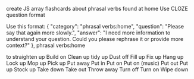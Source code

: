 
create JS array flashcards about phrasal verbs found at home
Use CLOZE question format


Use this format:
 {
    "category": "phrasal verbs:home",
    "question": "Please say that again more slowly.",
    "answer": "I need more information to understand your question. Could you please rephrase it or provide more context?"
  },
phrasal verbs:home

to straighten up
Build on
Clean up
tidy up
Dust off
Fill up 
Fix up 
Hang up
Lock up 
Mop up
Pick up
Put away
Put in 
Put on
Put on (music)
Put out
Put up
Stock up
Take down
Take out 
Throw away
Turn off
Turn on
Wipe down
